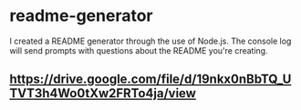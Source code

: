 # readme-generator
  
I created a README generator through the use of Node.js. 
The console log will send prompts with questions about the README you're creating.

## https://drive.google.com/file/d/19nkx0nBbTQ_UTVT3h4Wo0tXw2FRTo4ja/view
